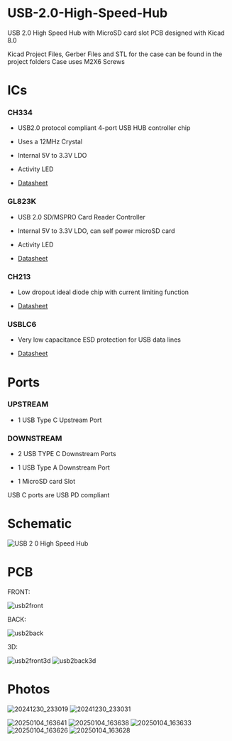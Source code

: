# USB-2.0-High-Speed-Hub
USB 2.0 High Speed Hub with MicroSD card slot PCB designed with Kicad 8.0

Kicad Project Files, Gerber Files and STL for the case can be found in the project folders
Case uses M2X6 Screws 

# ICs

### CH334

  - USB2.0 protocol compliant 4-port USB HUB controller chip

  - Uses a 12MHz Crystal

  - Internal 5V to 3.3V LDO

  - Activity LED

  - [Datasheet](https://www.wch-ic.com/downloads/CH334DS1_PDF.html)

### GL823K 

  - USB 2.0 SD/MSPRO Card Reader Controller

  - Internal 5V to 3.3V LDO, can self power microSD card

  - Activity LED
  
  - [Datasheet](https://www.lcsc.com/datasheet/lcsc_datasheet_2409272232_Genesys-Logic-GL823K-HCY04_C284879.pdf)

### CH213
  - Low dropout ideal diode chip with current limiting function 

  - [Datasheet](https://www.wch-ic.com/downloads/CH213DS1_PDF.html)

### USBLC6
- Very low capacitance ESD protection for USB data lines

- [Datasheet](https://www.st.com/resource/en/datasheet/usblc6-2.pdf)

# Ports

### UPSTREAM

- 1 USB Type C Upstream Port

### DOWNSTREAM

- 2 USB TYPE C Downstream Ports

- 1 USB Type A Downstream Port 

- 1 MicroSD card Slot
  

USB C ports are USB PD compliant

# Schematic

![USB 2 0 High Speed Hub](https://github.com/user-attachments/assets/956f561a-7b00-48d1-b3c4-6078c97a1579)



# PCB

FRONT:

![usb2front](https://github.com/user-attachments/assets/167186eb-7bc8-475b-87d9-9a7ed7864972)

BACK:

![usb2back](https://github.com/user-attachments/assets/cc71902a-1425-4691-803e-1a51a9ec6be9)


3D:

![usb2front3d](https://github.com/user-attachments/assets/2677febe-bce6-4907-997a-e25dcd87d3b7)
![usb2back3d](https://github.com/user-attachments/assets/ea58d12d-f742-4a35-a15c-b558ad272c6c)

# Photos


![20241230_233019](https://github.com/user-attachments/assets/c52e5439-27c2-4a47-ba1c-e35d9b434988)
![20241230_233031](https://github.com/user-attachments/assets/9f820731-e31c-4584-849e-5e5f1e7fa4fa)

![20250104_163641](https://github.com/user-attachments/assets/cfa7925e-7b14-4dbe-b7b1-75b14382b441)
![20250104_163638](https://github.com/user-attachments/assets/65b3ee01-b506-432e-9825-b495bdbd49d8)
![20250104_163633](https://github.com/user-attachments/assets/3ee654a3-3201-4563-8da9-35beb3f176f4)
![20250104_163626](https://github.com/user-attachments/assets/90e1af2e-1aa3-45d7-8220-4eb204f7ef9f)
![20250104_163628](https://github.com/user-attachments/assets/5246d51a-b7b0-4315-b7e3-412d387d8d6e)
